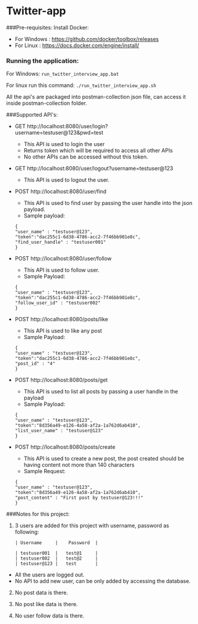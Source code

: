 # Twitter-app

###Pre-requisites:
Install Docker:
* For Windows : https://github.com/docker/toolbox/releases
* For Linux : https://docs.docker.com/engine/install/
	
### Running the application:
For Windows:
    ```run_twitter_interview_app.bat```
    
For linux run this command:
    ```./run_twitter_interview_app.sh```
    
All the api's are packaged into postman-collection json file, can access it inside postman-collection folder.


###Supported API's:
* GET http://localhost:8080/user/login?username=testuser@123&pwd=test
    * This API is used to login the user
    * Returns token which will be required to access all other APIs
    * No other APIs can be accessed without this token.
    
* GET http://localhost:8080/user/logout?username=testuser@123
    * This API is used to logout the user.
    
* POST http://localhost:8080/user/find
    * This API is used to find user by passing the user handle into the json payload.
    * Sample payload:
    
    ```
  {
  	"user_name" : "testuser@123",
  	"token":"dac255c1-6d38-4786-acc2-7f46bb901e8c",
  	"find_user_handle" : "testuser001"
  }
  ```
* POST http://localhost:8080/user/follow
    * This API is used to follow user.
    * Sample Payload:
    
    ```
  {
  	"user_name" : "testuser@123",
  	"token":"dac255c1-6d38-4786-acc2-7f46bb901e8c",
  	"follow_user_id" : "testuser002"
  }
  ```
* POST http://localhost:8080/posts/like
    * This API is used to like any post
    * Sample Payload:
    ```
  {
  	"user_name" : "testuser@123",
  	"token":"dac255c1-6d38-4786-acc2-7f46bb901e8c",
  	"post_id" : "4"
  }
  ```
* POST http://localhost:8080/posts/get
    * This API is used to list all posts by passing a user handle in the payload
    * Sample Payload:
    ```
  {
  	"user_name" : "testuser@123",
  	"token":"8d356a49-e126-4a58-af2a-1a762d6ab410",
  	"list_user_name" : "testuser@123"
  }
  ```
 * POST http://localhost:8080/posts/create
    * This API is used to create a new post, the post created should be having content not more than 140 characters
    * Sample Request:
    ```
   {
   	"user_name" : "testuser@123",
   	"token":"8d356a49-e126-4a58-af2a-1a762d6ab410",
   	"post_content" : "First post by testuser@123!!!"
   }
   ```
    
    
###Notes for this project:
1. 3 users are added for this project with username, password as following:

       | Username     |    Password  | 
       
       | testuser001  |   test@1     |
       | testuser002  |   test@2     |
       | testuser@123 |   test       |
       
 * All the users are logged out.
 * No API to add new user, can be only added by accessing the database.
       
2. No post data is there.

3. No post like data is there.

4. No user follow data is there.